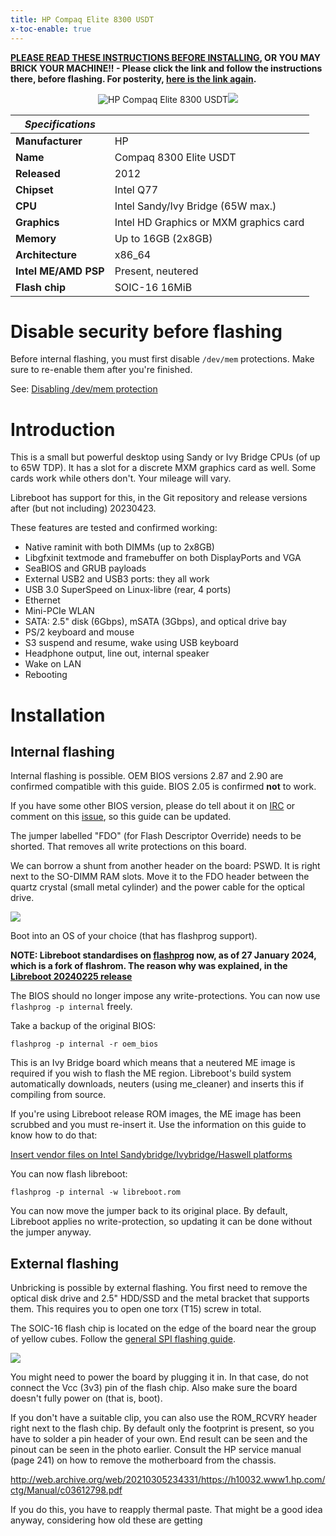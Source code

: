 ```yaml
---
title: HP Compaq Elite 8300 USDT
x-toc-enable: true
---
```


**[PLEASE READ THESE INSTRUCTIONS BEFORE INSTALLING](ivy_has_common.md), OR
YOU MAY BRICK YOUR MACHINE!! - Please click the link and follow the instructions
there, before flashing. For posterity,
[here is the link again](ivy_has_common.md).**

<div class="specs">
<center>
<img tabindex=1 alt="HP Compaq Elite 8300 USDT" class="p" src="https://av.libreboot.org/hp8300usdt/hp8300usdt.jpg" /><span class="f"><img src="https://av.libreboot.org/hp8300usdt/hp8300usdt.jpg" /></span>
</center>

| ***Specifications***      |                                             |
|---------------------------|---------------------------------------------|
| **Manufacturer**          | HP                                          |
| **Name**                  | Compaq 8300 Elite USDT                      |
| **Released**              | 2012                                        |
| **Chipset**               | Intel Q77                                   |
| **CPU**                   | Intel Sandy/Ivy Bridge (65W max.)           |
| **Graphics**              | Intel HD Graphics or MXM graphics card      |
| **Memory**                | Up to 16GB (2x8GB)                          |
| **Architecture**          | x86_64                                      |
| **Intel ME/AMD PSP**      | Present, neutered                           |
| **Flash chip**            | SOIC-16 16MiB                               |

Disable security before flashing
================================

Before internal flashing, you must first disable `/dev/mem` protections. Make
sure to re-enable them after you're finished.

See: [Disabling /dev/mem protection](../install/devmem.md)

# Introduction

This is a small but powerful desktop using Sandy or Ivy Bridge CPUs
(of up to 65W TDP).
It has a slot for a discrete MXM graphics card as well.
Some cards work while others don't. Your mileage will vary.

Libreboot has support for this, in the Git repository and
release versions after (but not including) 20230423.

These features are tested and confirmed working:

* Native raminit with both DIMMs (up to 2x8GB)
* Libgfxinit textmode and framebuffer on both DisplayPorts and VGA
* SeaBIOS and GRUB payloads
* External USB2 and USB3 ports: they all work
* USB 3.0 SuperSpeed on Linux-libre (rear, 4 ports)
* Ethernet
* Mini-PCIe WLAN
* SATA: 2.5" disk (6Gbps), mSATA (3Gbps), and optical drive bay
* PS/2 keyboard and mouse
* S3 suspend and resume, wake using USB keyboard
* Headphone output, line out, internal speaker
* Wake on LAN
* Rebooting

# Installation

## Internal flashing

Internal flashing is possible. OEM BIOS versions 2.87 and 2.90 are confirmed
compatible with this guide. BIOS 2.05 is confirmed **not** to work.

If you have some other BIOS version, please do tell about it on
[IRC](https://libreboot.org/contact.html) or comment on this
[issue](https://codeberg.org/libreboot/lbwww/issues/73),
so this guide can be updated.

The jumper labelled "FDO" (for Flash Descriptor Override) needs to be shorted.
That removes all write protections on this board.

We can borrow a shunt from another header on the board: PSWD. It is right
next to the SO-DIMM RAM slots. Move it to the FDO header between the quartz
crystal (small metal cylinder) and the power cable for the optical drive.

![](https://av.libreboot.org/hp8300usdt/jumper_to_fdo.jpg)

Boot into an OS of your choice (that has flashprog support).

**NOTE: Libreboot standardises on [flashprog](https://flashprog.org/wiki/Flashprog)
now, as of 27 January 2024, which is a fork of flashrom.
The reason why was explained, in
the [Libreboot 20240225 release](../../news/libreboot20240225.md#flashprog-now-used-instead-of-flashrom)**

The BIOS should no longer impose any write-protections.
You can now use `flashprog -p internal` freely.

Take a backup of the original BIOS:

	flashprog -p internal -r oem_bios

This is an Ivy Bridge board which means that a neutered ME image
is required if you wish to flash the ME region. Libreboot's
build system automatically downloads, neuters (using me_cleaner)
and inserts this if compiling from source.

If you're using Libreboot release ROM images, the ME image has been
scrubbed and you must re-insert it.
Use the information on this guide to know how to do that:

[Insert vendor files on Intel Sandybridge/Ivybridge/Haswell
platforms](../install/ivy_has_common.md)

You can now flash libreboot:

	flashprog -p internal -w libreboot.rom

You can now move the jumper back to its original place.
By default, Libreboot applies no write-protection, so
updating it can be done without the jumper anyway.

## External flashing

Unbricking is possible by external flashing. You first need to remove
the optical disk drive and 2.5" HDD/SSD and the metal bracket that
supports them. This requires you to open one torx (T15) screw in total.

The SOIC-16 flash chip is located on the edge of the board
near the group of yellow cubes. Follow the
[general SPI flashing guide](../install/spi.html).

![](https://av.libreboot.org/hp8300usdt/chip+header.jpg)

You might need to power the board by plugging it in. In that case,
do not connect the Vcc (3v3) pin of the flash chip.
Also make sure the board doesn't fully power on (that is, boot).

If you don't have a suitable clip, you can also use the ROM_RCVRY header
right next to the flash chip. By default only the footprint is present,
so you have to solder a pin header of your own. End result can be seen
and the pinout can be seen in the photo earlier. Consult the HP service
manual (page 241) on how to remove the motherboard from the chassis.

<http://web.archive.org/web/20210305234331/https://h10032.www1.hp.com/ctg/Manual/c03612798.pdf>

If you do this, you have to reapply thermal paste.
That might be a good idea anyway, considering how old these are getting
